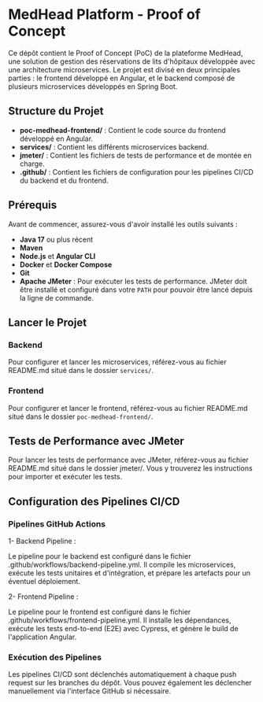 # MedHead Platform - Proof of Concept

Ce dépôt contient le Proof of Concept (PoC) de la plateforme MedHead,
une solution de gestion des réservations de lits d'hôpitaux développée avec une architecture microservices. 
Le projet est divisé en deux principales parties : le frontend développé en Angular, et le backend composé de plusieurs microservices développés en Spring Boot.

## Structure du Projet

- **poc-medhead-frontend/** : Contient le code source du frontend développé en Angular.
- **services/** : Contient les différents microservices backend.
- **jmeter/** : Contient les fichiers de tests de performance et de montée en charge.
- **.github/** : Contient les fichiers de configuration pour les pipelines CI/CD du backend et du frontend.

## Prérequis

Avant de commencer, assurez-vous d'avoir installé les outils suivants :

- **Java 17** ou plus récent
- **Maven**
- **Node.js** et **Angular CLI**
- **Docker** et **Docker Compose**
- **Git**
- **Apache JMeter** : Pour exécuter les tests de performance. JMeter doit être installé et configuré dans votre `PATH` pour pouvoir être lancé depuis la ligne de commande.

## Lancer le Projet

### Backend

Pour configurer et lancer les microservices, référez-vous au fichier README.md situé dans le dossier `services/`.

### Frontend

Pour configurer et lancer le frontend, référez-vous au fichier README.md situé dans le dossier `poc-medhead-frontend/`.

## Tests de Performance avec JMeter

Pour lancer les tests de performance avec JMeter, référez-vous au fichier README.md situé dans le dossier jmeter/. Vous y trouverez les instructions pour importer et exécuter les tests.

## Configuration des Pipelines CI/CD

### Pipelines GitHub Actions

  1- Backend Pipeline :
  
  Le pipeline pour le backend est configuré dans le fichier .github/workflows/backend-pipeline.yml. Il compile les microservices, exécute les tests unitaires et d'intégration, et prépare les artefacts pour un éventuel déploiement.
  
  2- Frontend Pipeline :
  
  Le pipeline pour le frontend est configuré dans le fichier .github/workflows/frontend-pipeline.yml. Il installe les dépendances, exécute les tests end-to-end (E2E) avec Cypress, et génère le build de l'application Angular.

### Exécution des Pipelines

Les pipelines CI/CD sont déclenchés automatiquement à chaque push request sur les branches du dépôt. Vous pouvez également les déclencher manuellement via l'interface GitHub si nécessaire.
